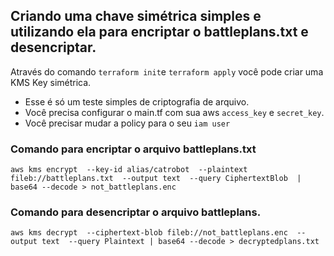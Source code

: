 ## Criando uma chave simétrica simples e utilizando ela para encriptar o battleplans.txt e desencriptar.

Através do comando `terraform init`e `terraform apply` você pode criar uma KMS Key simétrica.

- Esse é só um teste simples de criptografia de arquivo.
- Você precisa configurar o main.tf com sua aws `access_key` e `secret_key`.
- Você precisar mudar a policy para o seu `iam user`

### Comando para encriptar o arquivo battleplans.txt
`aws kms encrypt 
    --key-id alias/catrobot 
    --plaintext fileb://battleplans.txt 
    --output text 
    --query CiphertextBlob 
    | base64 --decode > not_battleplans.enc `

### Comando para desencriptar o arquivo battleplans.

`aws kms decrypt 
    --ciphertext-blob fileb://not_battleplans.enc 
    --output text 
    --query Plaintext | base64 --decode > decryptedplans.txt`